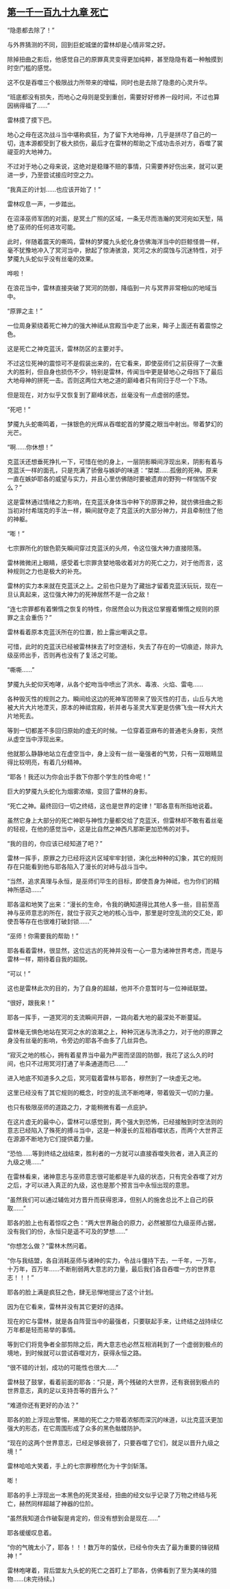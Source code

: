 ## [第一千一百九十九章 死亡](https://www.xxbiquge.com/11_11222/9071429.html)
<!--go-->

  “隐患都去除了！”

  与外界猜测的不同，回到巨蛇城堡的雷林却是心情非常之好。

  除掉扭曲之影后，他感觉自己的原罪真灵变得更加纯粹，甚至隐隐有着一种触摸到时空门槛的感觉。

  这不仅是吞噬三个极限战力所带来的增幅，同时也是去除了隐患的心灵升华。

  “班底都没有损失，而地心之母则是受到重创，需要好好修养一段时间，不过也算因祸得福了……”

  雷林摸了摸下巴。

  地心之母在这次战斗当中堪称疯狂，为了留下大地母神，几乎是拼尽了自己的一切，连本源都受到了极大损伤，最后才在雷林的帮助之下成功击杀对方，吞噬了裳禔亚的大地神力。

  不过对于地心之母来说，这绝对是稳赚不赔的事情，只需要养好伤出来，就可以更进一步，乃至尝试接应时空之力。

  “我真正的计划……也应该开始了！”

  雷林叹息一声，一步踏出。

  在沼泽巫师军团的对面，是冥土广照的区域，一条无尽而浩瀚的冥河宛如天堑，隔绝了巫师的任何进攻可能。

  此时，伴随着震天的嘶鸣，雷林的梦魇九头蛇化身仿佛海洋当中的巨鲸怪兽一样，毫不犹豫地冲入了冥河当中，掀起了惊涛骇浪，冥河之水的腐蚀与沉迷特性，对于梦魇九头蛇似乎没有丝毫的效果。

  哗啦！

  在浪花当中，雷林直接突破了冥河的防御，降临到一片与冥界非常相似的地域当中。

  “原罪之主！”

  一位周身萦绕着死亡神力的强大神祗从宫殿当中走了出来，眸子上面还有着震惊之色。

  这是死亡之神克蓝沃，雷林防区的主要对手。

  不过这位死神的震惊可不是假装出来的，在它看来，即使巫师们之前获得了一次重大的胜利，但自身也损伤不少，特别是雷林，传闻当中更是替地心之母挡下了最后大地母神的拼死一击。否则这两位大地之道的巅峰者只有同归于尽一个下场。

  但是现在，对方似乎又恢复到了巅峰状态，丝毫没有一点虚弱的感觉。

  “死吧！”

  梦魇九头蛇嘶鸣着，一抹银色的光辉从吞噬蛇首的梦魇之眼当中射出。带着梦幻的光芒。

  “啊……你休想！”

  克蓝沃还想垂死挣扎一下，可惜在他的身上，一层阴影瞬间浮现出来，阴影有着与克蓝沃一样的面孔，只是充满了骄傲与嫉妒的味道：“桀桀……孤傲的死神。原来一直在嫉妒耶各的威望与实力，并且心里仿佛随时要被遗弃的野狗一样惴惴不安么？”

  这是雷林通过情绪之力影响，在克蓝沃身体当中种下的原罪之种，就仿佛扭曲之影当初对付希瑞克的手法一样，瞬间就夺走了克蓝沃的大部分神力，并且牵制住了他的神躯。

  “嘭！”

  七宗罪所化的银色箭矢瞬间穿过克蓝沃的头颅，令这位强大神力直接陨落。

  雷林微微闭上眼睛，感受着七宗罪贪婪地吸收着对方的死亡之力，对于他而言，这种规则之力也是极大的补充。

  雷林的实力本来就在克蓝沃之上。之前也只是为了藏拙才留着克蓝沃玩玩，现在一旦认真起来，这位强大神力的死神居然不是一合之敌！

  “连七宗罪都有着懒惰之恢复的特性，你居然会以为我这位掌握着懒惰之规则的原罪之主会重伤？”

  雷林看着原本克蓝沃所在的位置，脸上露出嘲讽之意。

  可惜，此时的克蓝沃已经被雷林抹去了时空道标，失去了存在的一切痕迹，除非九级巫师出手，否则再也没有了复活之可能。

  “嘶嘶……”

  梦魇九头蛇仰天咆哮，从各个蛇吻当中喷出了洪水、毒液、火焰、雷电……

  各种毁灭性的规则之力。瞬间给这边的死神军团带来了毁灭性的打击，山丘与大地被大片大片地湮灭，原本的神祗宫殿，祈并者与圣灵大军更是仿佛飞虫一样大片大片地死去。

  等到一切都差不多回归原始的虚无的时候。一位穿着亚麻布的普通老头身影，突然从虚空当中浮现出来。

  他就那么静静地站立在虚空当中，身上没有一丝一毫强者的气势，只有一双眼睛显得比较明亮，有着几分精神。

  “耶各！我还以为你会出手救下你那个学生的性命呢！”

  巨大的梦魇九头蛇化为烟雾浓缩，变回了雷林的身影。

  “死亡之神。最终回归一切之终结，这也是世界的定律！”耶各意有所指地说着。

  虽然它身上大部分的死亡神职与神性力量都交给了克蓝沃，但雷林却不敢有着丝毫的轻视，在他的感觉当中，这是比自然之神西凡那斯更加恐怖的对手。

  “我的目的，你应该已经知道了吧？”

  雷林一挥手，原罪之力已经将这片区域牢牢封锁，演化出种种的幻象，其它的规则存在只能看到他与耶各陷入了漫长的对峙与战斗当中。

  “当然，追求真理与永恒，是巫师们毕生的目标，即使吾身为神祗，也为你们的精神所感动……”

  耶各温和地笑了出来：“漫长的生命，令我的确知道得比其他人多一些，目前至高神与巫师意志的所在，就位于寂灭之地的核心当中，那里是时空乱流的交汇处，即使吾等存在也很难打破封锁……”

  “巫师！你需要我的帮助！”

  耶各看着雷林，很显然，这位远古的死神并没有一心一意为诸神世界考虑，而是与雷林一样，期待着自我的超脱。

  “可以！”

  这也是雷林此次的目的，为了自身的超越，他并不介意暂时与一位神祗联盟。

  “很好，跟我来！”

  耶各一挥手，一道冥河的支流瞬间开辟，一路向着大地的最深处不断蔓延。

  雷林毫无惧色地站在冥河之水的浪潮之上，种种沉迷与洗涤之力，对于他的原罪之身没有丝毫的影响，令旁边的耶各不由多了几丝异色。

  “寂灭之地的核心，拥有着星界当中最为严密而坚固的防御，我花了这么久的时间，也只不过用冥河打通了半条通道而已……”

  进入地底不知道多久之后，冥河载着雷林与耶各，穆然到了一块虚无之地。

  这里已经没有了其它规则的概念，时空的乱流不断咆哮，带着毁灭一切的力量。

  也只有极限巫师的道路之力，才能稍微有着一点庇护。

  在这片虚无的最中心，雷林可以感觉到，两个强大到恐怖，已经接触到时空法则的意志已经陷入了殊死的搏斗当中，这是一种漫长的互相吞噬状态，而两个大世界正在源源不断地为它们提供着力量。

  “恐怕……等到终结之战结束，胜利者的一方就可以直接吞噬失败者，进入真正的九级之境……”

  在雷林看来，诸神意志与巫师意志很可能都是半九级的状态，只有完全吞噬了对方之后，才可以进入真正的九级，这也是那个预言当中永恒出现的意思。

  “虽然我们可以通过辅佐对方晋升而获得恩泽，但别人的施舍总比不上自己的获取……”

  耶各的脸上也有着惊叹之色：“两大世界融合的原力，必然被那位九级巫师占据，没有我们的份，永恒只是遥不可及的梦想……”

  “你想怎么做？”雷林木然问着。

  “你与我结盟，各自消耗巫师与诸神的实力，令战斗僵持下去，一千年，一万年，十万年，百万年……不断削弱两大意志的力量，最后我们各自吞噬一方的世界意志！！！”

  耶各的脸上满是疯狂之色，肆无忌惮地提出了这个计划。

  因为在它看来，雷林并没有其它更好的选择。

  现在的它与雷林，就是各自阵营当中的最强者，只要联起手来，让终结之战持续亿万年都是轻而易举的事情。

  等到它们将竞争者全部剪除之后，两大意志也必然互相消耗到了一个虚弱到极点的境地，到时候就可以尝试吞噬对方，获得永恒之路。

  “很不错的计划，成功的可能性也很大……”

  雷林鼓了鼓掌，看着前面的耶各：“只是，两个残破的大世界，还有衰弱到极点的世界意志，真的足以支持吾等的晋升么？”

  “难道你还有更好的办法？”

  耶各的脸上浮现出警惕，黑暗的死亡之力带着浓郁而深沉的味道，以比克蓝沃更加强大的形态，在它周围形成了众多的黑色骷髅防护。

  “现在的这两个世界意志，已经足够衰弱了，只要吞噬了它们，就足以晋升九级之境！”

  雷林哈哈大笑着，手上的七宗罪穆然化为十字剑斩落。

  嘭！

  耶各的手上浮现出一本黑色的死灵圣经，扭曲的经文似乎记录了万物之终结与死亡，赫然同样超越了神器的位阶。

  “虽然我知道合作破裂是肯定的，但没有想到会是现在……”

  耶各缓缓叹息着。

  “你的气魄太小了，耶各！！！数万年的蛰伏，已经令你失去了最为重要的锋锐精神！”

  雷林咆哮着，背后盟友九头蛇的死亡之首盯上了耶各，仿佛看到了至为美味的猎物……(未完待续。)<!--over-->
